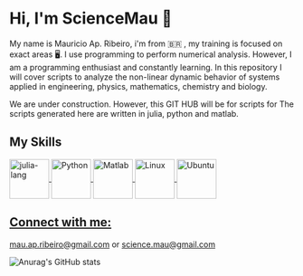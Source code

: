# Hi, I'm ScienceMau 👋
My name is Mauricio Ap. Ribeiro, i'm from 🇧🇷 , my training is focused on exact areas 🖥️. I use programming to perform numerical analysis. However, I am a programming enthusiast and constantly learning. In this repository I will cover scripts to analyze the non-linear dynamic behavior of systems applied in engineering, physics, mathematics, chemistry and biology.

We are under construction. However, this GIT HUB will be for scripts for
The scripts generated here are written in julia, python and matlab.
  
 ## My Skills 
  
  <a href="https://julialang.org/">
  <img align = "center" alt= "julia-lang" heigth = "50" width="70" src="https://cdn.jsdelivr.net/gh/devicons/devicon/icons/julia/julia-original-wordmark.svg"  style="max-width100%;"/>
  </a>
  
  <a href="https://www.python.org/">
   <img align = "center" alt= "Python" heigth = "50" width="70" src="https://cdn.jsdelivr.net/gh/devicons/devicon/icons/python/python-original-wordmark.svg" style="max-width100%;"/>
  </a>
  
  <a href="https://www.mathworks.com/products/matlab.html">
   <img align = "center" alt= "Matlab" heigth = "50" width="70" src="https://cdn.jsdelivr.net/gh/devicons/devicon/icons/matlab/matlab-original.svg"  style="max-width100%;"/>
  </a>
  
  
  <a href = "https://www.linux.org">
   <img align = "center" alt= "Linux" heigth = "50" width="70" src="https://cdn.jsdelivr.net/gh/devicons/devicon/icons/linux/linux-original.svg"  style="max-width100%;"/>
  </a>
  <a href = "https://www.ubuntu.org">
   <img align = "center" alt= "Ubuntu" heigth = "50" width="70" src="https://cdn.jsdelivr.net/gh/devicons/devicon/icons/ubuntu/ubuntu-plain.svg" style="max-width100%;" />
 
  ## Connect with me: 
  mau.ap.ribeiro@gmail.com or
  science.mau@gmail.com
  
  
 ![Anurag's GitHub stats](https://github-readme-stats.vercel.app/api?username=ScienceMau&show_icons=true&theme=radical)

 
<!--
**ScienceMau/ScienceMau** is a ✨ _special_ ✨ repository because its `README.md` (this file) appears on your GitHub profile.

Here are some ideas to get you started:

 🔭 I’m currently working on Dynamics Systems with Fractional Calculus and Conventional derivative Operator.
- 🌱 I’m currently learning ...
- 👯 I’m looking to collaborate on ...
- 🤔 I’m looking for help with ...
- 💬 Ask me about ...
- 📫 How to reach me: ...
- 😄 Pronouns: ...
- ⚡ Fun fact: ...
-->
